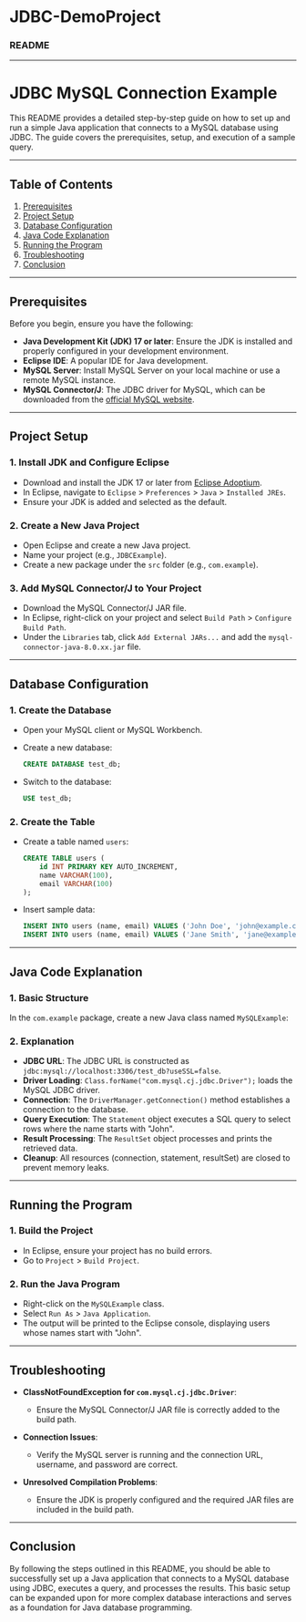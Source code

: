 # JDBC-DemoProject
### README

---

# JDBC MySQL Connection Example

This README provides a detailed step-by-step guide on how to set up and run a simple Java application that connects to a MySQL database using JDBC. The guide covers the prerequisites, setup, and execution of a sample query.

---

## Table of Contents

1. [Prerequisites](#prerequisites)
2. [Project Setup](#project-setup)
3. [Database Configuration](#database-configuration)
4. [Java Code Explanation](#java-code-explanation)
5. [Running the Program](#running-the-program)
6. [Troubleshooting](#troubleshooting)
7. [Conclusion](#conclusion)

---

## Prerequisites

Before you begin, ensure you have the following:

- **Java Development Kit (JDK) 17 or later**: Ensure the JDK is installed and properly configured in your development environment.
- **Eclipse IDE**: A popular IDE for Java development.
- **MySQL Server**: Install MySQL Server on your local machine or use a remote MySQL instance.
- **MySQL Connector/J**: The JDBC driver for MySQL, which can be downloaded from the [official MySQL website](https://dev.mysql.com/downloads/connector/j/).

---

## Project Setup

### 1. Install JDK and Configure Eclipse

- Download and install the JDK 17 or later from [Eclipse Adoptium](https://adoptium.net/).
- In Eclipse, navigate to `Eclipse` > `Preferences` > `Java` > `Installed JREs`.
- Ensure your JDK is added and selected as the default.

### 2. Create a New Java Project

- Open Eclipse and create a new Java project.
- Name your project (e.g., `JDBCExample`).
- Create a new package under the `src` folder (e.g., `com.example`).

### 3. Add MySQL Connector/J to Your Project

- Download the MySQL Connector/J JAR file.
- In Eclipse, right-click on your project and select `Build Path` > `Configure Build Path`.
- Under the `Libraries` tab, click `Add External JARs...` and add the `mysql-connector-java-8.0.xx.jar` file.

---

## Database Configuration

### 1. Create the Database

- Open your MySQL client or MySQL Workbench.
- Create a new database:

  ```sql
  CREATE DATABASE test_db;
  ```

- Switch to the database:

  ```sql
  USE test_db;
  ```

### 2. Create the Table

- Create a table named `users`:

  ```sql
  CREATE TABLE users (
      id INT PRIMARY KEY AUTO_INCREMENT,
      name VARCHAR(100),
      email VARCHAR(100)
  );
  ```

- Insert sample data:

  ```sql
  INSERT INTO users (name, email) VALUES ('John Doe', 'john@example.com');
  INSERT INTO users (name, email) VALUES ('Jane Smith', 'jane@example.com');
  ```

---

## Java Code Explanation

### 1. Basic Structure

In the `com.example` package, create a new Java class named `MySQLExample`:


### 2. Explanation

- **JDBC URL**: The JDBC URL is constructed as `jdbc:mysql://localhost:3306/test_db?useSSL=false`.
- **Driver Loading**: `Class.forName("com.mysql.cj.jdbc.Driver");` loads the MySQL JDBC driver.
- **Connection**: The `DriverManager.getConnection()` method establishes a connection to the database.
- **Query Execution**: The `Statement` object executes a SQL query to select rows where the name starts with "John".
- **Result Processing**: The `ResultSet` object processes and prints the retrieved data.
- **Cleanup**: All resources (connection, statement, resultSet) are closed to prevent memory leaks.

---

## Running the Program

### 1. Build the Project

- In Eclipse, ensure your project has no build errors.
- Go to `Project` > `Build Project`.

### 2. Run the Java Program

- Right-click on the `MySQLExample` class.
- Select `Run As` > `Java Application`.
- The output will be printed to the Eclipse console, displaying users whose names start with "John".

---

## Troubleshooting

- **ClassNotFoundException for `com.mysql.cj.jdbc.Driver`**:
  - Ensure the MySQL Connector/J JAR file is correctly added to the build path.
  
- **Connection Issues**:
  - Verify the MySQL server is running and the connection URL, username, and password are correct.
  
- **Unresolved Compilation Problems**:
  - Ensure the JDK is properly configured and the required JAR files are included in the build path.

---

## Conclusion

By following the steps outlined in this README, you should be able to successfully set up a Java application that connects to a MySQL database using JDBC, executes a query, and processes the results. This basic setup can be expanded upon for more complex database interactions and serves as a foundation for Java database programming.
